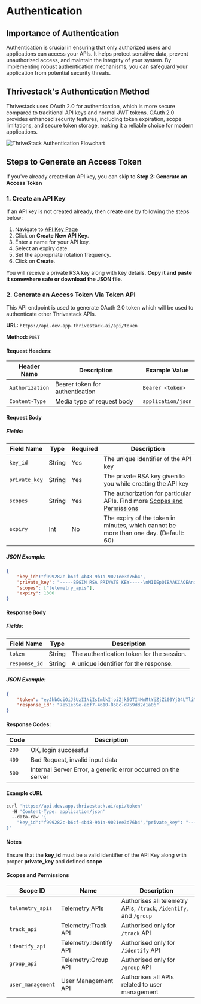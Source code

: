 # Authentication

## Importance of Authentication

Authentication is crucial in ensuring that only authorized users and applications can access your APIs. It helps protect sensitive data, prevent unauthorized access, and maintain the integrity of your system. By implementing robust authentication mechanisms, you can safeguard your application from potential security threats.

## Thrivestack's Authentication Method

Thrivestack uses OAuth 2.0 for authentication, which is more secure compared to traditional API keys and normal JWT tokens. OAuth 2.0 provides enhanced security features, including token expiration, scope limitations, and secure token storage, making it a reliable choice for modern applications.

![ThriveStack Authentication Flowchart](/img/docs/analyze/apis/api-auth-flowchart.png)

## Steps to Generate an Access Token

If you've already created an API key, you can skip to **Step 2: Generate an Access Token**


### 1. Create an API Key
If an API key is not created already, then create one by following the steps below:

1. Navigate to [API Key Page](https://dev.app.thrivestack.ai/build/api-keys)
2. Click on **Create New API Key**.
3. Enter a name for your API key.
4. Select an expiry date.
5. Set the appropriate rotation frequency.
6. Click on **Create**.

You will receive a private RSA key along with key details. **Copy it and paste it somewhere safe or download the JSON file**.

### 2. Generate an Access Token Via Token API
This API endpoint is used to generate OAuth 2.0 token which will be used to authenticate other Thrivestack APIs.

**URL:** `https://api.dev.app.thrivestack.ai/api/token`  

**Method:** `POST`

#### Request Headers:

| Header Name     | Description                      | Example Value           |
|-----------------|----------------------------------|-------------------------|
| `Authorization` | Bearer token for authentication  | `Bearer <token>`        |
| `Content-Type`  | Media type of request body       | `application/json`      |

#### Request Body 

##### Fields:

| Field Name   | Type   | Required | Description                                                                                           |
|--------------|--------|----------|-------------------------------------------------------------------------------------------------------|
| `key_id`     | String | Yes      | The unique identifier of the API key                                                                  |
| `private_key`| String | Yes      | The private RSA key given to you while creating the API key                                           |
| `scopes`     | String | Yes      | The authorization for particular APIs. Find more [Scopes and Permissions](#scopes-and-permissions)    |
| `expiry`     | Int    | No       | The expiry of the token in minutes, which cannot be more than one day. (Default: 60)                  |

##### JSON Example:

```json
{
    "key_id":"f999282c-b6cf-4b48-9b1a-9021ee3d76b4",
    "private_key": "-----BEGIN RSA PRIVATE KEY-----\nMIIEpQIBAAKCAQEAni6CpVBjaDxHctYJFNypsQalOOWMRnVX8sebckq43c1RdTTB\nCiwdMFq6mRbjcAcgsyLlKlVEhzSWi7LYwupHH80tD0YwAWay5HPczqmriqMGSvQh\nzKViij24nU9hYbmUuOreEcT9kKNAwNTrQGpnc0ez39IXaAZGAAzKya/wx4ZJM7v/\n282+ORm/3rdw7Xq2L6adQ2IoFSS68GkWKzMkCpJ+E0s97pwMnL53E/gt9rRVqT1U\n2XUxNMmHcnGwyJVFc/ZUml/DjBCrswqsdw6fdEDiVYDoEo7b+o9rtoLLqsGa5OuMqK3\nq5MXrj+9esAByurSVNxRCsuu1xyWbb41Q+E0KwIDAQABAoIBAEjK4IZQ4x4ht0OK\naa13CoQTqc7wG8iE0Y9A+jDzX/V6OcU1HKygtmH9Lqeql8mDDjJBmdwefszJKBv\nEj9Ibqic0+KWixrp9uMYyoE0JWPsN8YgaLlzVlCFrMJ/uDGvpFgghUcqHwIDjpXu\npcAD901ertEOLoVJdccqG9wKokQ+t3dnLTDN0Do/p8IckejnmI0mUlJQsyZKvdxH\nM7CcmeqgdM9186iIk7dKR1DrFoOhVKYVYm3+CD29w25GCH6gegvEk1N09sIgEMr4\nP4dA23ac5iMv35BL965AMBuNQdaeG10VrJVQMYMZZix0QmniOvqDWs0NATsioOvq\nVk2cr2ECgYEAwjamGus+YVeLHoNxMYoVZlIQToh+fVCtGaOuXKRki4JUgpdfbhE6\n27LZf7p83dyxe/nFa/zLQKLKdOC1MYA4AxeDpzNg4esoEDKl42JrURuVYEm3MnyB\nPpn6TeQv8InlnFlyuQDYJhuucfXIMCfCsjpz9aPjL2STWgZtVbi6yfsCgYEA0IFR\n6ziib5STzLI90Vl+ed45j1RVPLdUCYLO4FY+Iv39QUjQmOpj6ejmvDFNjG5AM6Qy\nEldgO8MRRSR8xMeWfYxcARJY7rD8rqot6tyL2JRwdZF7vrxb1MhCYSKboo0tz5y5\nhG0mMgN4x0FYoS0YaiYvx5DGPIqET+4+lDfp15ECgYEAvhFRmoKjOAy/AAvPWZYz\nv0GM5+65K9cqsS75U30nUUkpf+y43jVKjvyH03MlBNQZdqVIyphKKmWnEZ9gdKNx\nLcVzeMzVdewd335Rzyjgsi32kJdUDLrAmg2DY3twV039QnhfyCLFZvYsUSci1c3z\nww1lsv7DNfyOIMqtcfkqBMUCgYEAlzGfWIVZ7LV9s4pwnzVZLEAD1zZdFMkPrFHp\nd+2x4yfwlH2bnbchuoWDg2XxCOsNrSTclkY75zoddNjvjLX6H5I/SRun13YJ1RJc\nd5lz4xpIrkhPxlDJ+nM5BzzURLxBQvIv6KJJdyzjUQHGpiGQObD1Jq6JwW7kYR2u\nzUX6ULECgYEAjNbvug/g/T5h+hLeilC2/kUGyKi28wCqYumfNYlNEr5TAfL17giL\n6+tv5i/te480E8xQdbqiF7TCxBvkFf8xRoKbYosWfeZb4MXOvv/IHD0/Vhjh7GXG\nSrn/RiUh83YrJQa+2InBEprt6UIpvkkEysMoGg45VeU8JylxlrxM3i8=\n-----END RSA PRIVATE KEY-----\n",
    "scopes": ["telemetry_apis"],
    "expiry": 1300
}
```
#### Response Body 
##### Fields:

| Field Name   | Type   | Description                                                                          |
|--------------|--------|--------------------------------------------------------------------------------------|
| `token`      | String | The authentication token for the session.                                            |
| `response_id`| String | A unique identifier for the response.                                                |
##### JSON Example:
```json
{
    "token": "eyJhbGciOiJSUzI1NiIsImlkIjoiZjk5OTI4MmMtYjZjZi00YjQ4LTliMWEtOTAyMWVlM2Q3NmI0IiwidHlwIjoiSldUIn0.eyJhdWQiOiJ1c2VyX21hbmFnZW1lbnQiLCJleHAiOjE3MjUwMTQwOTcsImp0aSI6ImY5OTkyODJjLWI2Y2YtNGI0OC05YjFhLTkwMjFlZTNkNzZiNCIsImlhdCI6MTcyNDkzNjA5NywiaXNzIjoiVGhyaXZlU3RhY2sifQ.dCfke26t69Xd9mKbvVH9GPCueMxnSRrL5qJwUm02giXVO1Ne8jTBH5oSAo2nisE3h6ri8FpCEfTn7qTfkBYmXyCwRGUFBkqCwZAtYWrp8ugmAlp2exsuCzFLGF5UQiwHi5qcOzsDEUa7s7UODNl7nThNwArlqTwkJp-XEc9BXCjw2mX3_9Hc0H_ozbg8pWjXIcBqLjuXjVI-VIT3P46wd3_PVJve8Hm-rOuoMkwprihJCbYavihecNff_lE2f2KIzUruIJyLeXqohd1XkVxG3xSrviDqXEbsVBA-o3rHoLZqEHC2lSm99S1Ot7DsVR19Vo5INgV4cvdsmYMfdsyXDw",
    "response_id": "7e51e59e-abf7-4610-858c-d759dd2d1a06"
}
```
#### Response Codes:

| Code  | Description                                                   |
|-------|---------------------------------------------------------------|
| `200` | OK, login successful                                          |
| `400` | Bad Request, invalid input data                               |
| `500` | Internal Server Error, a generic error occurred on the server |

#### Example cURL

```bash
curl 'https://api.dev.app.thrivestack.ai/api/token'
  -H 'Content-Type: application/json'
  --data-raw '{
    "key_id":"f999282c-b6cf-4b48-9b1a-9021ee3d76b4","private_key": "-----BEGIN RSA PRIVATE KEY-----\nMIIEpQIBAAKCAQEAni6CpVBjaDxHctYJFNypsQalOOWMRnVX8sebckq43c1RdTTB\nCiwdMFq6mRbjcAcgsyLlKlVEhzSWi7LYwupHH80tD0YwAWay5HPczqmriqMGSvQh\nzKViij24nU9hYbmUuOreEcT9kKNAwNTrQGpnc0ez39IXaAZGAAzKya/wx4ZJM7v/\n282+ORm/3rdw7Xq2L6adQ2IoFSS68GkWKzMkCpJ+E0s97pwMnL53E/gt9rRVqT1U\n2XUxNMmHcnGwyJVFc/ZUml/DjBCrswqsdw6fdEDiVYDoEo7b+o9rtoLLqsGa5OuMqK3\nq5MXrj+9esAByurSVNxRCsuu1xyWbb41Q+E0KwIDAQABAoIBAEjK4IZQ4x4ht0OK\naa13CoQTqc7wG8iE0Y9A+jDzX/V6OcU1HKygtmH9Lqeql8mDDjJBmdwefszJKBv\nEj9Ibqic0+KWixrp9uMYyoE0JWPsN8YgaLlzVlCFrMJ/uDGvpFgghUcqHwIDjpXu\npcAD901ertEOLoVJdccqG9wKokQ+t3dnLTDN0Do/p8IckejnmI0mUlJQsyZKvdxH\nM7CcmeqgdM9186iIk7dKR1DrFoOhVKYVYm3+CD29w25GCH6gegvEk1N09sIgEMr4\nP4dA23ac5iMv35BL965AMBuNQdaeG10VrJVQMYMZZix0QmniOvqDWs0NATsioOvq\nVk2cr2ECgYEAwjamGus+YVeLHoNxMYoVZlIQToh+fVCtGaOuXKRki4JUgpdfbhE6\n27LZf7p83dyxe/nFa/zLQKLKdOC1MYA4AxeDpzNg4esoEDKl42JrURuVYEm3MnyB\nPpn6TeQv8InlnFlyuQDYJhuucfXIMCfCsjpz9aPjL2STWgZtVbi6yfsCgYEA0IFR\n6ziib5STzLI90Vl+ed45j1RVPLdUCYLO4FY+Iv39QUjQmOpj6ejmvDFNjG5AM6Qy\nEldgO8MRRSR8xMeWfYxcARJY7rD8rqot6tyL2JRwdZF7vrxb1MhCYSKboo0tz5y5\nhG0mMgN4x0FYoS0YaiYvx5DGPIqET+4+lDfp15ECgYEAvhFRmoKjOAy/AAvPWZYz\nv0GM5+65K9cqsS75U30nUUkpf+y43jVKjvyH03MlBNQZdqVIyphKKmWnEZ9gdKNx\nLcVzeMzVdewd335Rzyjgsi32kJdUDLrAmg2DY3twV039QnhfyCLFZvYsUSci1c3z\nww1lsv7DNfyOIMqtcfkqBMUCgYEAlzGfWIVZ7LV9s4pwnzVZLEAD1zZdFMkPrFHp\nd+2x4yfwlH2bnbchuoWDg2XxCOsNrSTclkY75zoddNjvjLX6H5I/SRun13YJ1RJc\nd5lz4xpIrkhPxlDJ+nM5BzzURLxBQvIv6KJJdyzjUQHGpiGQObD1Jq6JwW7kYR2u\nzUX6ULECgYEAjNbvug/g/T5h+hLeilC2/kUGyKi28wCqYumfNYlNEr5TAfL17giL\n6+tv5i/te480E8xQdbqiF7TCxBvkFf8xRoKbYosWfeZb4MXOvv/IHD0/Vhjh7GXG\nSrn/RiUh83YrJQa+2InBEprt6UIpvkkEysMoGg45VeU8JylxlrxM3i8=\n-----END RSA PRIVATE KEY-----\n","scopes": ["telemetry_apis"],"expiry": 1300
}'
```

#### Notes
Ensure that the **key_id** must be a valid identifier of the API Key along with proper **private_key** and defined **scope**

#### Scopes and Permissions

| Scope ID               | Name                              | Description                                                       |
|------------------------|-----------------------------------|-------------------------------------------------------------------|
| `telemetry_apis`       | Telemetry APIs                    | Authorises all telemetry APIs, `/track`, `/identify`, and `/group`|
| `track_api`            | Telemetry:Track API               | Authorised only for `/track` API                                  |
| `identify_api`         | Telemetry:Identify API            | Authorised only for `/identify` API                               |
| `group_api`            | Telemetry:Group API               | Authorised only for `/group` API                                  |
| `user_management`      | User Management API               | Authorises all APIs related to user management                    |

